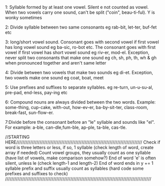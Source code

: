 1: Syllable formed by at least one vowel. Silent e not counted as vowel. When two vowels carry one sound, can't be split ("coin", beau-ti-ful). Y is wonky sometimes

2: Divide syllable between two same consonants eg rab-bit, let-ter, buf-fet etc

3: long/short vowel sound. Consonant goes with second vowel if first vowel has long vowel sound eg ba-sic, ro-bot etc. The consonant goes with first vowel if first vowel has short vowel sound eg riv-er, mod-el. Exception, never split two consonants that make one sound eg ch, sh, ph, th, wh & gh when pronounced together and aren't same letter

4: Divide between two vowels that make two sounds eg di-et. Exception, two vowels make one sound eg coat, boat, meet

5: Use prefixes and suffixes to separate syllables. eg re-turn, un-u-su-al, pre-pad, end-less, pay-ing etc

6: Compound nouns are always divided between the two words. Example: some-thing, cup-cake, with-out, how-ev-er, ba-by-sit-ter, class-room, break-fast, sun-flow-er.

7:Divide before the consonant before an "le" syllable and sounds like "el". For example: a-ble, can-dle,fum-ble, ap-ple, ta-ble, cas-tle.


//STARTING HERE/////////////////////////////////////////////////////////////////////////////////
Check if word is three letters or less, if so, 1 syllable (check length of word, create array if needed)
Count vowel groups, they usually count as one syllable (have list of vowels, make comparison somehow?)
End of word 'e' is often silent, unless le (check length-1 and length-2)
End of word ends in y += 1 syllable
prefix and suffix usually count as syllables (hard code some prefixes and suffixes to check)
//////////////////////////////////////////////////////////////////////////////////////////////








